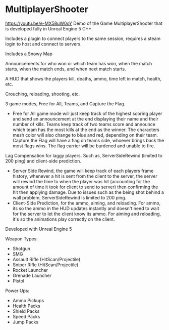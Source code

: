 # MultiplayerShooter
https://youtu.be/e-MX58uW0oY Demo of the Game
MultiplayerShooter that is developed fully in Unreal Engine 5 C++. 


Includes a plugin to connect players to the same session, requires a steam login to host and connect to servers.  

Includes a Snowy Map 

Announcements for who won or which team has won, when the match starts, when the match ends, and when next match starts. 

A HUD that shows the players kill, deaths, ammo, time left in match, health, etc. 

Crouching, reloading, shooting, etc. 

3 game modes, Free for All, Teams, and Capture the Flag. 
- Free for All game mode will just keep track of the highest scoring player and send an announcement at the end displaying their name and their number of kills. 
Teams keep track of two teams score and announce which team has the most kills at the end as the winner. The characters mesh color will also change to blue and red, depending on their team. 
Capture the Flag will have a flag on teams side, whoever brings back the most flags wins. The flag carrier will be burdened and unable to fire. 

Lag Compensation for laggy players. Such as, ServerSideRewind (limited to 200 ping) and client-side prediction. 
- Server Side Rewind, the game will keep track of each players frame history, whenever a hit is sent from the client to the server, the server will rewind the time to when the player was hit (accounting for the amount of time it took for client to send to server) then confirming the hit then applying damage. Due to issues such as the being shot behind a wall problem, ServerSideRewind is limited to 200 ping. 
- Client-Side Prediction, for the ammo, aiming, and reloading. For ammo, its so the ammo in the HUD updates instantly and doesn't need to wait for the server to let the client know its ammo. For aiming and reloading, it's so the animations play correctly on the client. 

Developed with Unreal Engine 5


Weapon Types:
- Shotgun
- SMG
- Assault Rifle (HitScan/Projectile)
- Sniper Rifle (HitScan/Projectile) 
- Rocket Launcher
- Grenade Launcher 
- Pistol 
 
 Power Ups: 
 - Ammo Pickups
 - Health Packs
 - Shield Packs
 - Speed Packs
 - Jump Packs
 
 
